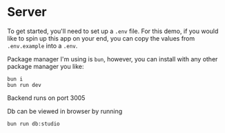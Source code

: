 # Server

To get started, you'll need to set up a `.env` file. For this demo, if you would like to spin up this app on your end, you can copy the values from `.env.example` into a `.env`.

Package manager I'm using is `bun`, however, you can install with any other package manager you like:

```
bun i
bun run dev
```

Backend runs on port 3005

Db can be viewed in browser by running

`bun run db:studio`
